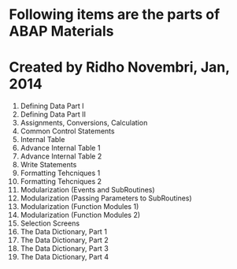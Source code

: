 # Following items are the parts of ABAP Materials
# Created by Ridho Novembri, Jan, 2014

1. Defining Data Part I
2. Defining Data Part II
3. Assignments, Conversions, Calculation
4. Common Control Statements
5. Internal Table
6. Advance Internal Table 1
7. Advance Internal Table 2
8. Write Statements
9. Formatting Tehcniques 1
10. Formatting Tehcniques 2
11. Modularization (Events and SubRoutines)
12. Modularization (Passing Parameters to SubRoutines)
13. Modularization (Function Modules 1)
14. Modularization (Function Modules 2)
15. Selection Screens
16. The Data Dictionary, Part 1
17. The Data Dictionary, Part 2
18. The Data Dictionary, Part 3
19. The Data Dictionary, Part 4
